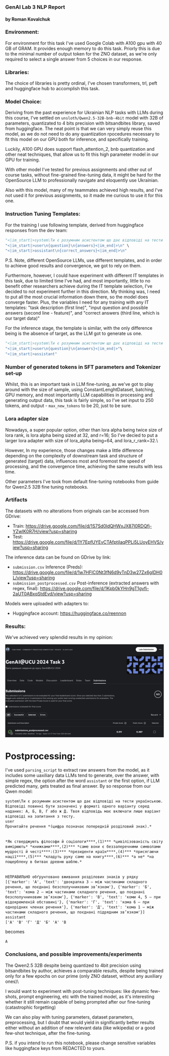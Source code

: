 ### GenAI Lab 3 NLP Report
#### by Roman Kovalchuk

### Environment:

For environment for this task I've used Google Colab with A100 gpu with 40 GB of GRAM. It provides enough memory to do this task. Priorly this is due to the minimal number of output token for the ZNO dataset, as we're only required to select a single answer from 5 choices in our response.

### Libraries:

The choice of libraries is pretty ordinal, I've chosen transformers, trl, peft and huggingface hub to accomplish this task.

### Model Choice:

Deriving from the past experience for Ukrainian NLP tasks with LLMs during this course, I've settled on `unsloth/Qwen2.5-32B-bnb-4bit` model with 32B of parameters, quantizated to 4 bits precision with bitsandbites library, saved from huggingface.
The neat point is that we can very simply reuse this model, as we do not need to do any quantization rpocedures necessary to fit this model on our GPU both for inference, and specifically training.

Luckily, A100 GPU does support flash_attention_2, bnb quantization and other neat techniques, that allow us to fit this high parameter model in our GPU for training.

With other model I've tested for previous assignments and other out of course tasks, without fine-grained fine-tuning data, it might be hard for the OpenSource LLM to professionally navigate and eloquently use Ukrainian.

Also with this model, many of my teammates achieved high results, and I've not used it for previous assignments, so it made me curious to use it for this one.

### Instruction Tuning Templates:

For the training I use following template, derived from huggingface responses from the dev team:

```python
"<|im_start|>system\Ти є розумним асистентом що дає відповіді на тести українською. Відповіді повинні бути зазначені у форматі одного варіанту серед наданих: А, Б, В, Г або ж Д. Твоя відповідь має включати лише варіант відповіді на запитання з тесту.<|im_end|>\n" \
"<|im_start|>user\n{question}\n{answers}<|im_end|>\n" \
"<|im_start|>assistant\n{correct_answers}<|im_end|>\n"
```

P.S. Note, different OpenSource LLMs, use different templates, and in order to achieve good results and convergence, we got to rely on them.

Furthermore, however, I could have experiment with different IT templates in this task, due to limited time I've had, and most importantly, little to no benefit other researchers achieve during the IT template selection, I've decided to not experiment further in this direction. My thinking was, I need to put all the most crucial information down there, so the model does converge faster. Plus, the variables I need for any training with any IT templates: "task description (first line)", "input question and possible answers (second line - feature)", and "correct answers (third line, which is our target data)"

For the inference stage, the template is similar, with the only difference being is the absence of target, as the LLM got to generate us one.

```python
"<|im_start|>system\Ти є розумним асистентом що дає відповіді на тести українською. Відповіді повинні бути зазначені у форматі одного варіанту серед наданих: А, Б, В, Г або ж Д. Твоя відповідь має включати лише варіант відповіді на запитання з тесту.<|im_end|>\n"\
"<|im_start|>user\n{question}\n{answers}<|im_end|>"\
"<|im_start|>assistant"
```

### Number of generated tokens in SFT parameters and Tokenizer set-up

Whilst, this is an important task in LLM fine-tuning, as we've got to play around with the size of sample, using ConstantLenghtDataset, batching, GPU memory, and most importantly LLM capabilities in processing and generating output data, this task is fairly simple, so I've set input to 250 tokens, and output - `max_new_tokens` to be 20, just to be sure.

### Lora adapter size

Nowadays, a super popular option, other than lora alpha being twice size of lora rank, is lora alpha being sized at 32, and r=16; So I've decied to put a larger lora adapter with size of lora_alpha being=64, and lora_r_rank=32.\

However, In my experience, those changes make a little difference depending on the complexity of downstream task and structure of generated (target) data, influences most and foremost the speed of processing, and the convergence time, achieving the same results with less time.

Other parameters I've took from default fine-tuning notebooks from guide for Qwen2.5 32B fine tuning notebooks.

### Artifacts

The datasets with no alterations from originals can be accessed from GDrive:
- Train: https://drive.google.com/file/d/1S7Sd0ldQHWxJX87l0RDQfj-YZwlK0R7H/view?usp=sharing
- Test: https://drive.google.com/file/d/1Y7EpfUYEvCTAfptjlaqPPLi5LUoyEHVS/view?usp=sharing

The inference data can be found on GDrive by link:
- `submission.csv` Inference (Preds): https://drive.google.com/file/d/1w7HFlC0Nt3fN6d9vTnD3w27Zx6gIDH0L/view?usp=sharing
- `submission_postprocessed.csv` Post-inference (extracted answers with regex, final): https://drive.google.com/file/d/1Kpb0kYHn9gT1gvfi-2aUT0ABxqStdEvd/view?usp=sharing 

Models were uploaded with adapters to:
- Huggingface account: https://huggingface.co/reennon

### Results:

We've achieved very splendid results in my opinion:

![Screenshot 2025-02-02 at 21.28.26.png](images%2FScreenshot%202025-02-02%20at%2021.28.26.png)

# Postprocessing:

I've used `parsing_script` to extract raw answers from the model, as it includes some uaxiliary data LLMs tend to generate, over the answer, with simple regex, the option after the word `assistant` or the first option, if LLM predicted many, gets treated as final answer. By so response from our Qwen model:

```text
system\Ти є розумним асистентом що дає відповіді на тести українською. Відповіді повинні бути зазначені у форматі одного варіанту серед наданих: А, Б, В, Г або ж Д. Твоя відповідь має включати лише варіант відповіді на запитання з тесту.
user
Прочитайте речення *(цифра позначає попередній розділовий знак).*


*Як стверджують філософи й соціологи****,(1)*** *цивілізованість світу вимірюють* *книжками****,(2)*** *саме вони є беззаперечними символами мудрості й честі****:(3)*** *президенти країн****,(4)*** *присягаючи нації****,(5)*** *кладуть руку саме на книгу****,(6)*** *а не* *на пощерблену в битвах древню шаблю.*


НЕПРАВИЛЬНО обґрунтовано вживання розділових знаків у рядку
[{'marker': 'А', 'text': 'двокрапка 3 – між частинами складного речення, що поєднані безсполучниковим зв’язком'}, {'marker': 'Б', 'text': 'кома 2 – між частинами складного речення, що поєднані безсполучниковим зв’язком'}, {'marker': 'В', 'text': 'коми 4, 5 – при відокремленій обставині'}, {'marker': 'Г', 'text': 'кома 6 – при однорідних членах речення'}, {'marker': 'Д', 'text': 'кома 1 – між частинами складного речення, що поєднані підрядним зв’язком'}]
assistant
['А' 'В' 'Г' 'Д' 'Б' 'А' 'В
```
becomes
```text
A
```

### Conclusions, and possible improvements/experiments

The Qwen2.5 32B despite being quantized to 4bit precision using bitsandbites by author, achieves a comparable results, despite being trained only for a few epochs on our prime (only ZNO dataset, without any auxiliary ones)\

I would want to experiment with post-tuning techniques: like dynamic few-shots, prompt engineering, etc with the trained model, as it's interesting whether it still remain capable of being prompted after our fine-tuning (catastrophic forgetting)

We can also play with tuning parameters, dataset parameters, preprocessing, but I doubt that would yield in significantly better results either without an addition of new relevant data (like wikipedia) or a good few-shot technique, after the fine-tuning.

P.S. if you intend to run this notebook, please change sensitive variables like huggingface keys from REDACTED to yours. 